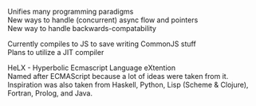 Unifies many programming paradigms  
New ways to handle (concurrent) async flow and pointers  
New way to handle backwards-compatability  
  
Currently compiles to JS to save writing CommonJS stuff  
Plans to utilize a JIT compiler  
  
HeLX - Hyperbolic Ecmascript Language eXtention  
Named after ECMAScript because a lot of ideas were taken from it. Inspiration was also taken from Haskell, Python, Lisp (Scheme & Clojure), Fortran, Prolog, and Java.
